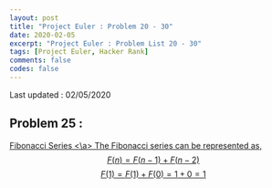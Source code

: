 ```yaml
---
layout: post
title: "Project Euler : Problem 20 - 30"
date: 2020-02-05
excerpt: "Project Euler : Problem List 20 - 30"
tags: [Project Euler, Hacker Rank]
comments: false
codes: false
---
```

Last updated : 02/05/2020

## Problem 25 : <a href="https://projecteuler.net/problem=25" target="_blank">
Fibonacci Series <\a>
The Fibonacci series can be represented as,
$$ F(n) = F(n-1) + F(n-2) $$
$$ F(1) = F(1) + F(0) = 1 + 0 = 1 $$
